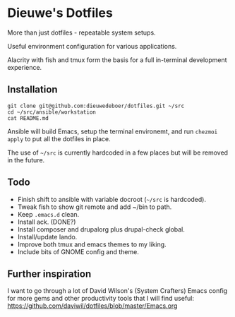 # Dieuwe's Dotfiles

More than just dotfiles - repeatable system setups.

Useful environment configuration for various applications.

Alacrity with fish and tmux form the basis for a full in-terminal development
experience.

## Installation

```
git clone git@github.com:dieuwedeboer/dotfiles.git ~/src
cd ~/src/ansible/workstation
cat README.md
```

Ansible will build Emacs, setup the terminal environemt, and run
`chezmoi apply` to put all the dotfiles in place.

The use of `~/src` is currently hardcoded in a few places but will be
removed in the future.

## Todo

* Finish shift to ansible with variable docroot (`~/src` is hardcoded).
* Tweak fish to show git remote and add ~/bin to path.
* Keep `.emacs.d` clean.
* Install ack. (DONE?)
* Install composer and drupalorg plus drupal-check global.
* Install/update lando.
* Improve both tmux and emacs themes to my liking.
* Include bits of GNOME config and theme.

## Further inspiration

I want to go through a lot of David Wilson's (System Crafters) Emacs
config for more gems and other productivity tools that I will find
useful: https://github.com/daviwil/dotfiles/blob/master/Emacs.org
